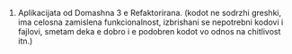 1. Aplikacijata od Domashna 3 e Refaktorirana.
(kodot ne sodrzhi greshki, ima celosna zamislena funkcionalnost, izbrishani se nepotrebni kodovi i fajlovi, smetam deka e dobro i e podobren kodot vo odnos na chitlivost itn.)
